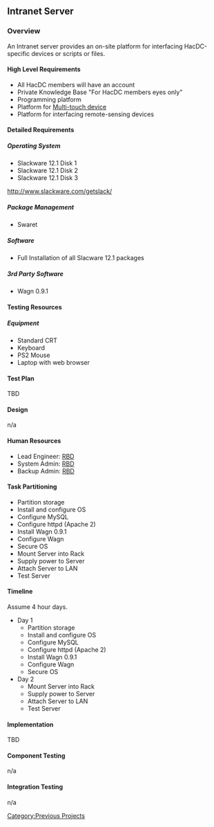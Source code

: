 ## Intranet Server

### Overview

An Intranet server provides an on-site platform for interfacing
HacDC-specific devices or scripts or files.

#### High Level Requirements

- All HacDC members will have an account
- Private Knowledge Base "For HacDC members eyes only"
- Programming platform
- Platform for [Multi-touch device](HacDC_Multi-touch_device "wikilink")
- Platform for interfacing remote-sensing devices

#### Detailed Requirements

##### Operating System

- Slackware 12.1 Disk 1
- Slackware 12.1 Disk 2
- Slackware 12.1 Disk 3

<http://www.slackware.com/getslack/>

##### Package Management

- Swaret

##### Software

- Full Installation of all Slacware 12.1 packages

##### 3rd Party Software

- Wagn 0.9.1

#### Testing Resources

##### Equipment

- Standard CRT
- Keyboard
- PS2 Mouse
- Laptop with web browser

#### Test Plan

TBD

#### Design

n/a

#### Human Resources

- Lead Engineer: [RBD](User:Rdegraci "wikilink")
- System Admin: [RBD](User:Rdegraci "wikilink")
- Backup Admin: [RBD](User:Rdegraci "wikilink")

#### Task Partitioning

- Partition storage
- Install and configure OS
- Configure MySQL
- Configure httpd (Apache 2)
- Install Wagn 0.9.1
- Configure Wagn
- Secure OS
- Mount Server into Rack
- Supply power to Server
- Attach Server to LAN
- Test Server

#### Timeline

Assume 4 hour days.

- Day 1
  - Partition storage
  - Install and configure OS
  - Configure MySQL
  - Configure httpd (Apache 2)
  - Install Wagn 0.9.1
  - Configure Wagn
  - Secure OS
- Day 2
  - Mount Server into Rack
  - Supply power to Server
  - Attach Server to LAN
  - Test Server

#### Implementation

TBD

#### Component Testing

n/a

#### Integration Testing

n/a

[Category:Previous Projects](Category:Previous_Projects "wikilink")